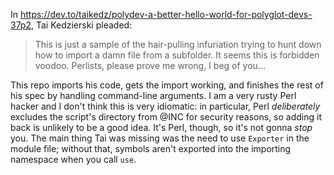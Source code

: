 In https://dev.to/taikedz/polydev-a-better-hello-world-for-polyglot-devs-37p2, 
Tai Kedzierski pleaded:

> This is just a sample of the hair-pulling infuriation trying to hunt down how
> to import a damn file from a subfolder. It seems this is forbidden voodoo.
> Perlists, please prove me wrong, I beg of you...

This repo imports his code, gets the import working, and finishes the rest of
his spec by handling command-line arguments. I am a very rusty Perl hacker and
I don't think this is very idiomatic: in particular, Perl *deliberately*
excludes the script's directory from @INC for security reasons, so adding it
back is unlikely to be a good idea. It's Perl, though, so it's not gonna *stop*
you. The main thing Tai was missing was the need to use `Exporter` in the
module file; without that, symbols aren't exported into the importing namespace
when you call `use`.
